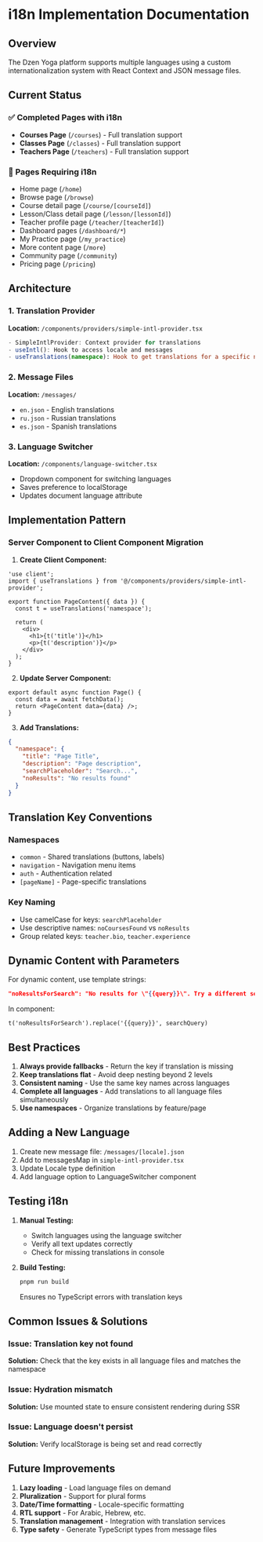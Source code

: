 # i18n Implementation Documentation

## Overview
The Dzen Yoga platform supports multiple languages using a custom internationalization system with React Context and JSON message files.

## Current Status

### ✅ Completed Pages with i18n
- **Courses Page** (`/courses`) - Full translation support
- **Classes Page** (`/classes`) - Full translation support  
- **Teachers Page** (`/teachers`) - Full translation support

### 🔄 Pages Requiring i18n
- Home page (`/home`)
- Browse page (`/browse`)
- Course detail page (`/course/[courseId]`)
- Lesson/Class detail page (`/lesson/[lessonId]`)
- Teacher profile page (`/teacher/[teacherId]`)
- Dashboard pages (`/dashboard/*`)
- My Practice page (`/my_practice`)
- More content page (`/more`)
- Community page (`/community`)
- Pricing page (`/pricing`)

## Architecture

### 1. Translation Provider
**Location:** `/components/providers/simple-intl-provider.tsx`

```typescript
- SimpleIntlProvider: Context provider for translations
- useIntl(): Hook to access locale and messages
- useTranslations(namespace): Hook to get translations for a specific namespace
```

### 2. Message Files
**Location:** `/messages/`
- `en.json` - English translations
- `ru.json` - Russian translations  
- `es.json` - Spanish translations

### 3. Language Switcher
**Location:** `/components/language-switcher.tsx`
- Dropdown component for switching languages
- Saves preference to localStorage
- Updates document language attribute

## Implementation Pattern

### Server Component to Client Component Migration

1. **Create Client Component:**
```tsx
'use client';
import { useTranslations } from '@/components/providers/simple-intl-provider';

export function PageContent({ data }) {
  const t = useTranslations('namespace');
  
  return (
    <div>
      <h1>{t('title')}</h1>
      <p>{t('description')}</p>
    </div>
  );
}
```

2. **Update Server Component:**
```tsx
export default async function Page() {
  const data = await fetchData();
  return <PageContent data={data} />;
}
```

3. **Add Translations:**
```json
{
  "namespace": {
    "title": "Page Title",
    "description": "Page description",
    "searchPlaceholder": "Search...",
    "noResults": "No results found"
  }
}
```

## Translation Key Conventions

### Namespaces
- `common` - Shared translations (buttons, labels)
- `navigation` - Navigation menu items
- `auth` - Authentication related
- `[pageName]` - Page-specific translations

### Key Naming
- Use camelCase for keys: `searchPlaceholder`
- Use descriptive names: `noCoursesFound` vs `noResults`
- Group related keys: `teacher.bio`, `teacher.experience`

## Dynamic Content with Parameters

For dynamic content, use template strings:
```json
"noResultsForSearch": "No results for \"{{query}}\". Try a different search term."
```

In component:
```tsx
t('noResultsForSearch').replace('{{query}}', searchQuery)
```

## Best Practices

1. **Always provide fallbacks** - Return the key if translation is missing
2. **Keep translations flat** - Avoid deep nesting beyond 2 levels
3. **Consistent naming** - Use the same key names across languages
4. **Complete all languages** - Add translations to all language files simultaneously
5. **Use namespaces** - Organize translations by feature/page

## Adding a New Language

1. Create new message file: `/messages/[locale].json`
2. Add to messagesMap in `simple-intl-provider.tsx`
3. Update Locale type definition
4. Add language option to LanguageSwitcher component

## Testing i18n

1. **Manual Testing:**
   - Switch languages using the language switcher
   - Verify all text updates correctly
   - Check for missing translations in console

2. **Build Testing:**
   ```bash
   pnpm run build
   ```
   Ensures no TypeScript errors with translation keys

## Common Issues & Solutions

### Issue: Translation key not found
**Solution:** Check that the key exists in all language files and matches the namespace

### Issue: Hydration mismatch
**Solution:** Use mounted state to ensure consistent rendering during SSR

### Issue: Language doesn't persist
**Solution:** Verify localStorage is being set and read correctly

## Future Improvements

1. **Lazy loading** - Load language files on demand
2. **Pluralization** - Support for plural forms
3. **Date/Time formatting** - Locale-specific formatting
4. **RTL support** - For Arabic, Hebrew, etc.
5. **Translation management** - Integration with translation services
6. **Type safety** - Generate TypeScript types from message files